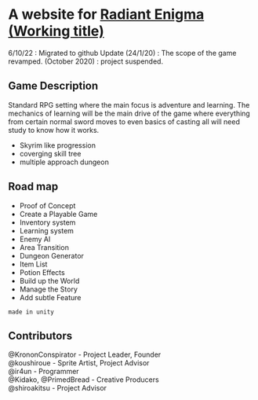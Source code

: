 # A website for [Radiant Enigma  (Working title)](https://eastern-legion.gitlab.io/soulslinked/)

6/10/22 : Migrated to github
Update (24/1/20) : The scope of the game revamped.
(October 2020) : project suspended.

## Game Description

Standard RPG setting where the main focus is adventure and learning.
The mechanics of learning will be the main drive of the game where everything from certain normal sword moves to even basics of casting all will need study to know how it works.

- Skyrim like progression
- coverging skill tree
- multiple approach dungeon

## Road map

- Proof of Concept  
- Create a Playable Game
- Inventory system
- Learning system
- Enemy AI
- Area Transition
- Dungeon Generator
- Item List
- Potion Effects
- Build up the World
- Manage the Story
- Add subtle Feature

`made in unity`

## Contributors

@KrononConspirator - Project Leader, Founder  
@koushiroue - Sprite Artist, Project Advisor  
@ir4un - Programmer  
@Kidako, @PrimedBread - Creative Producers  
@shiroakitsu - Project Advisor  
